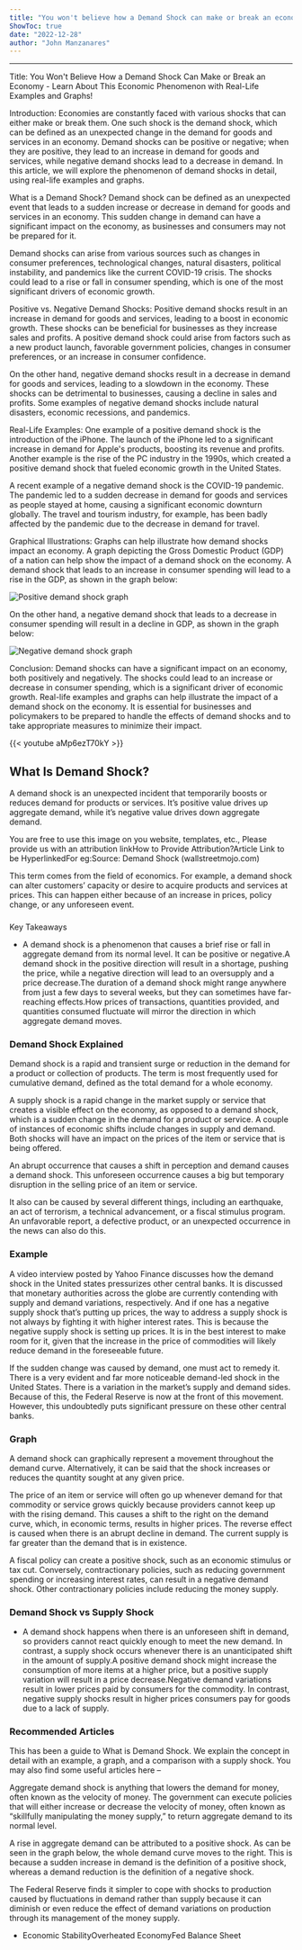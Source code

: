 ```yaml
---
title: "You won't believe how a Demand Shock can make or break an economy - Learn about this economic phenomenon with real-life examples and graphs!"
ShowToc: true 
date: "2022-12-28"
author: "John Manzanares"
---
```

*****
Title: You Won't Believe How a Demand Shock Can Make or Break an Economy - Learn About This Economic Phenomenon with Real-Life Examples and Graphs!

Introduction:
Economies are constantly faced with various shocks that can either make or break them. One such shock is the demand shock, which can be defined as an unexpected change in the demand for goods and services in an economy. Demand shocks can be positive or negative; when they are positive, they lead to an increase in demand for goods and services, while negative demand shocks lead to a decrease in demand. In this article, we will explore the phenomenon of demand shocks in detail, using real-life examples and graphs.

What is a Demand Shock?
Demand shock can be defined as an unexpected event that leads to a sudden increase or decrease in demand for goods and services in an economy. This sudden change in demand can have a significant impact on the economy, as businesses and consumers may not be prepared for it.

Demand shocks can arise from various sources such as changes in consumer preferences, technological changes, natural disasters, political instability, and pandemics like the current COVID-19 crisis. The shocks could lead to a rise or fall in consumer spending, which is one of the most significant drivers of economic growth.

Positive vs. Negative Demand Shocks:
Positive demand shocks result in an increase in demand for goods and services, leading to a boost in economic growth. These shocks can be beneficial for businesses as they increase sales and profits. A positive demand shock could arise from factors such as a new product launch, favorable government policies, changes in consumer preferences, or an increase in consumer confidence.

On the other hand, negative demand shocks result in a decrease in demand for goods and services, leading to a slowdown in the economy. These shocks can be detrimental to businesses, causing a decline in sales and profits. Some examples of negative demand shocks include natural disasters, economic recessions, and pandemics.

Real-Life Examples:
One example of a positive demand shock is the introduction of the iPhone. The launch of the iPhone led to a significant increase in demand for Apple's products, boosting its revenue and profits. Another example is the rise of the PC industry in the 1990s, which created a positive demand shock that fueled economic growth in the United States.

A recent example of a negative demand shock is the COVID-19 pandemic. The pandemic led to a sudden decrease in demand for goods and services as people stayed at home, causing a significant economic downturn globally. The travel and tourism industry, for example, has been badly affected by the pandemic due to the decrease in demand for travel.

Graphical Illustrations:
Graphs can help illustrate how demand shocks impact an economy. A graph depicting the Gross Domestic Product (GDP) of a nation can help show the impact of a demand shock on the economy. A demand shock that leads to an increase in consumer spending will lead to a rise in the GDP, as shown in the graph below:

![Positive demand shock graph](https://i.imgur.com/gvXNn1r.png)

On the other hand, a negative demand shock that leads to a decrease in consumer spending will result in a decline in GDP, as shown in the graph below:

![Negative demand shock graph](https://i.imgur.com/4Z4pG40.png)

Conclusion:
Demand shocks can have a significant impact on an economy, both positively and negatively. The shocks could lead to an increase or decrease in consumer spending, which is a significant driver of economic growth. Real-life examples and graphs can help illustrate the impact of a demand shock on the economy. It is essential for businesses and policymakers to be prepared to handle the effects of demand shocks and to take appropriate measures to minimize their impact.

{{< youtube aMp6ezT70kY >}} 



## What Is Demand Shock?
 
A demand shock is an unexpected incident that temporarily boosts or reduces demand for products or services. It’s positive value drives up aggregate demand, while it’s negative value drives down aggregate demand.
 
 You are free to use this image on you website, templates, etc.,  Please provide us with an attribution linkHow to Provide Attribution?Article Link to be HyperlinkedFor eg:Source: Demand Shock (wallstreetmojo.com) 
 
This term comes from the field of economics. For example, a demand shock can alter customers’ capacity or desire to acquire products and services at prices. This can happen either because of an increase in prices, policy change, or any unforeseen event.
 

 
### 
Key Takeaways

 
- A demand shock is a phenomenon that causes a brief rise or fall in aggregate demand from its normal level. It can be positive or negative.A demand shock in the positive direction will result in a shortage, pushing the price, while a negative direction will lead to an oversupply and a price decrease.The duration of a demand shock might range anywhere from just a few days to several weeks, but they can sometimes have far-reaching effects.How prices of transactions, quantities provided, and quantities consumed fluctuate will mirror the direction in which aggregate demand moves.

 
### Demand Shock Explained
 
Demand shock is a rapid and transient surge or reduction in the demand for a product or collection of products. The term is most frequently used for cumulative demand, defined as the total demand for a whole economy.
 
A supply shock is a rapid change in the market supply or service that creates a visible effect on the economy, as opposed to a demand shock, which is a sudden change in the demand for a product or service. A couple of instances of economic shifts include changes in supply and demand. Both shocks will have an impact on the prices of the item or service that is being offered.
 
An abrupt occurrence that causes a shift in perception and demand causes a demand shock. This unforeseen occurrence causes a big but temporary disruption in the selling price of an item or service.
 
It also can be caused by several different things, including an earthquake, an act of terrorism, a technical advancement, or a fiscal stimulus program. An unfavorable report, a defective product, or an unexpected occurrence in the news can also do this.
 
### Example
 
A video interview posted by Yahoo Finance discusses how the demand shock in the United states pressurizes other central banks. It is discussed that monetary authorities across the globe are currently contending with supply and demand variations, respectively. And if one has a negative supply shock that’s putting up prices, the way to address a supply shock is not always by fighting it with higher interest rates. This is because the negative supply shock is setting up prices. It is in the best interest to make room for it, given that the increase in the price of commodities will likely reduce demand in the foreseeable future.
 
If the sudden change was caused by demand, one must act to remedy it. There is a very evident and far more noticeable demand-led shock in the United States. There is a variation in the market’s supply and demand sides. Because of this, the Federal Reserve is now at the front of this movement. However, this undoubtedly puts significant pressure on these other central banks.
 
### Graph
 
A demand shock can graphically represent a movement throughout the demand curve. Alternatively, it can be said that the shock increases or reduces the quantity sought at any given price.
 
The price of an item or service will often go up whenever demand for that commodity or service grows quickly because providers cannot keep up with the rising demand. This causes a shift to the right on the demand curve, which, in economic terms, results in higher prices. The reverse effect is caused when there is an abrupt decline in demand. The current supply is far greater than the demand that is in existence.
 
A fiscal policy can create a positive shock, such as an economic stimulus or tax cut. Conversely, contractionary policies, such as reducing government spending or increasing interest rates, can result in a negative demand shock. Other contractionary policies include reducing the money supply.
 
### Demand Shock vs Supply Shock
 
- A demand shock happens when there is an unforeseen shift in demand, so providers cannot react quickly enough to meet the new demand. In contrast, a supply shock occurs whenever there is an unanticipated shift in the amount of supply.A positive demand shock might increase the consumption of more items at a higher price, but a positive supply variation will result in a price decrease.Negative demand variations result in lower prices paid by consumers for the commodity. In contrast, negative supply shocks result in higher prices consumers pay for goods due to a lack of supply.

 
### Recommended Articles
 
This has been a guide to What is Demand Shock. We explain the concept in detail with an example, a graph, and a comparison with a supply shock. You may also find some useful articles here –
 
Aggregate demand shock is anything that lowers the demand for money, often known as the velocity of money. The government can execute policies that will either increase or decrease the velocity of money, often known as “skillfully manipulating the money supply,” to return aggregate demand to its normal level.
 
A rise in aggregate demand can be attributed to a positive shock. As can be seen in the graph below, the whole demand curve moves to the right. This is because a sudden increase in demand is the definition of a positive shock, whereas a demand reduction is the definition of a negative shock.
 
The Federal Reserve finds it simpler to cope with shocks to production caused by fluctuations in demand rather than supply because it can diminish or even reduce the effect of demand variations on production through its management of the money supply.
 
- Economic StabilityOverheated EconomyFed Balance Sheet





